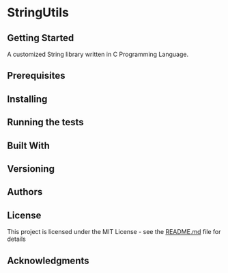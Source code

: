 # StringUtils
## Getting Started
A customized String library written in C Programming Language.
## Prerequisites
## Installing
## Running the tests
## Built With
## Versioning
## Authors
## License
This project is licensed under the MIT License - see the [README.md](https://github.com/costabatista/stringutils/blob/master/LICENSE)  file for details
## Acknowledgments
